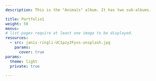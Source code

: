```yaml
---
description: This is the "Animals" album. It has two sub-albums.

title: Portfolio1
weight: 50
menus:
# list pages require at least one image to be displayed.
resources:
  - src: janis-ringli-UC1pzyJFyvs-unsplash.jpg
    params:
      cover: true
params:
  theme: light
  private: true
  
---
```

